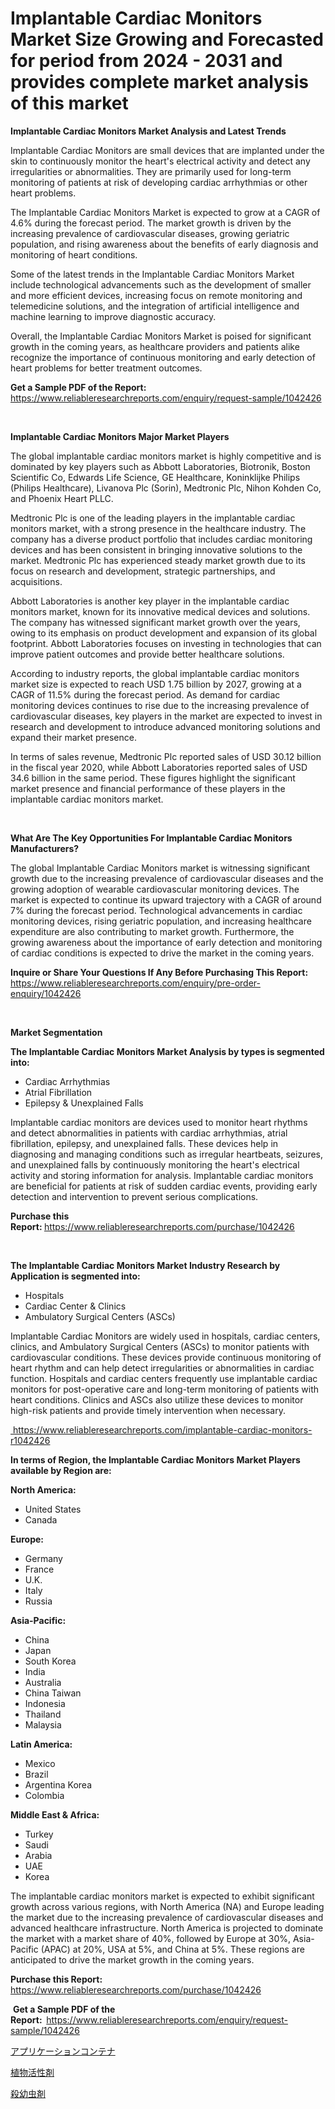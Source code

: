 <p><h1>Implantable Cardiac Monitors Market Size Growing and Forecasted for period from 2024 - 2031 and provides complete market analysis of this market</h1></p><p><strong>Implantable Cardiac Monitors Market Analysis and Latest Trends</strong></p>
<p><p>Implantable Cardiac Monitors are small devices that are implanted under the skin to continuously monitor the heart's electrical activity and detect any irregularities or abnormalities. They are primarily used for long-term monitoring of patients at risk of developing cardiac arrhythmias or other heart problems.</p><p>The Implantable Cardiac Monitors Market is expected to grow at a CAGR of 4.6% during the forecast period. The market growth is driven by the increasing prevalence of cardiovascular diseases, growing geriatric population, and rising awareness about the benefits of early diagnosis and monitoring of heart conditions.</p><p>Some of the latest trends in the Implantable Cardiac Monitors Market include technological advancements such as the development of smaller and more efficient devices, increasing focus on remote monitoring and telemedicine solutions, and the integration of artificial intelligence and machine learning to improve diagnostic accuracy.</p><p>Overall, the Implantable Cardiac Monitors Market is poised for significant growth in the coming years, as healthcare providers and patients alike recognize the importance of continuous monitoring and early detection of heart problems for better treatment outcomes.</p></p>
<p><strong>Get a Sample PDF of the Report:&nbsp;</strong> <a href="https://www.reliableresearchreports.com/enquiry/request-sample/1042426">https://www.reliableresearchreports.com/enquiry/request-sample/1042426</a></p>
<p>&nbsp;</p>
<p><strong>Implantable Cardiac Monitors Major Market Players</strong></p>
<p><p>The global implantable cardiac monitors market is highly competitive and is dominated by key players such as Abbott Laboratories, Biotronik, Boston Scientific Co, Edwards Life Science, GE Healthcare, Koninklijke Philips (Philips Healthcare), Livanova Plc (Sorin), Medtronic Plc, Nihon Kohden Co, and Phoenix Heart PLLC.</p><p>Medtronic Plc is one of the leading players in the implantable cardiac monitors market, with a strong presence in the healthcare industry. The company has a diverse product portfolio that includes cardiac monitoring devices and has been consistent in bringing innovative solutions to the market. Medtronic Plc has experienced steady market growth due to its focus on research and development, strategic partnerships, and acquisitions.</p><p>Abbott Laboratories is another key player in the implantable cardiac monitors market, known for its innovative medical devices and solutions. The company has witnessed significant market growth over the years, owing to its emphasis on product development and expansion of its global footprint. Abbott Laboratories focuses on investing in technologies that can improve patient outcomes and provide better healthcare solutions.</p><p>According to industry reports, the global implantable cardiac monitors market size is expected to reach USD 1.75 billion by 2027, growing at a CAGR of 11.5% during the forecast period. As demand for cardiac monitoring devices continues to rise due to the increasing prevalence of cardiovascular diseases, key players in the market are expected to invest in research and development to introduce advanced monitoring solutions and expand their market presence.</p><p>In terms of sales revenue, Medtronic Plc reported sales of USD 30.12 billion in the fiscal year 2020, while Abbott Laboratories reported sales of USD 34.6 billion in the same period. These figures highlight the significant market presence and financial performance of these players in the implantable cardiac monitors market.</p></p>
<p>&nbsp;</p>
<p><strong>What Are The Key Opportunities For Implantable Cardiac Monitors Manufacturers?</strong></p>
<p><p>The global Implantable Cardiac Monitors market is witnessing significant growth due to the increasing prevalence of cardiovascular diseases and the growing adoption of wearable cardiovascular monitoring devices. The market is expected to continue its upward trajectory with a CAGR of around 7% during the forecast period. Technological advancements in cardiac monitoring devices, rising geriatric population, and increasing healthcare expenditure are also contributing to market growth. Furthermore, the growing awareness about the importance of early detection and monitoring of cardiac conditions is expected to drive the market in the coming years.</p></p>
<p><strong>Inquire or Share Your Questions If Any Before Purchasing This Report:</strong> <a href="https://www.reliableresearchreports.com/enquiry/pre-order-enquiry/1042426">https://www.reliableresearchreports.com/enquiry/pre-order-enquiry/1042426</a></p>
<p>&nbsp;</p>
<p><strong>Market Segmentation</strong></p>
<p><strong>The Implantable Cardiac Monitors Market Analysis by types is segmented into:</strong></p>
<p><ul><li>Cardiac Arrhythmias</li><li>Atrial Fibrillation</li><li>Epilepsy & Unexplained Falls</li></ul></p>
<p><p>Implantable cardiac monitors are devices used to monitor heart rhythms and detect abnormalities in patients with cardiac arrhythmias, atrial fibrillation, epilepsy, and unexplained falls. These devices help in diagnosing and managing conditions such as irregular heartbeats, seizures, and unexplained falls by continuously monitoring the heart's electrical activity and storing information for analysis. Implantable cardiac monitors are beneficial for patients at risk of sudden cardiac events, providing early detection and intervention to prevent serious complications.</p></p>
<p><strong>Purchase this Report:&nbsp;</strong><a href="https://www.reliableresearchreports.com/purchase/1042426">https://www.reliableresearchreports.com/purchase/1042426</a></p>
<p>&nbsp;</p>
<p><strong>The Implantable Cardiac Monitors Market Industry Research by Application is segmented into:</strong></p>
<p><ul><li>Hospitals</li><li>Cardiac Center & Clinics</li><li>Ambulatory Surgical Centers (ASCs)</li></ul></p>
<p><p>Implantable Cardiac Monitors are widely used in hospitals, cardiac centers, clinics, and Ambulatory Surgical Centers (ASCs) to monitor patients with cardiovascular conditions. These devices provide continuous monitoring of heart rhythm and can help detect irregularities or abnormalities in cardiac function. Hospitals and cardiac centers frequently use implantable cardiac monitors for post-operative care and long-term monitoring of patients with heart conditions. Clinics and ASCs also utilize these devices to monitor high-risk patients and provide timely intervention when necessary.</p></p>
<p><a href="https://www.reliableresearchreports.com/implantable-cardiac-monitors-r1042426">&nbsp;https://www.reliableresearchreports.com/implantable-cardiac-monitors-r1042426</a></p>
<p><strong>In terms of Region, the Implantable Cardiac Monitors Market Players available by Region are:</strong></p>
<p>
    <p> <strong> North America: </strong>
        <ul>
            <li>United States</li>
            <li>Canada</li>
        </ul>
        </p> 
    <p> <strong> Europe: </strong>
        <ul>
            <li>Germany</li>
            <li>France</li>
            <li>U.K.</li>
            <li>Italy</li>
            <li>Russia</li>
        </ul>
        </p> 
    <p> <strong> Asia-Pacific: </strong>
        <ul>
            <li>China</li>
            <li>Japan</li>
            <li>South Korea</li>
            <li>India</li>
            <li>Australia</li>
            <li>China Taiwan</li>
            <li>Indonesia</li>
            <li>Thailand</li>
            <li>Malaysia</li>
        </ul>
        </p> 
    <p> <strong> Latin America: </strong>
        <ul>
            <li>Mexico</li>
            <li>Brazil</li>
            <li>Argentina Korea</li>
            <li>Colombia</li>
        </ul>
        </p> 
    <p> <strong> Middle East & Africa: </strong>
        <ul>
            <li>Turkey</li>
            <li>Saudi</li>
            <li>Arabia</li>
            <li>UAE</li>
            <li>Korea</li>
        </ul>
    </p>
    </p>
<p><p>The implantable cardiac monitors market is expected to exhibit significant growth across various regions, with North America (NA) and Europe leading the market due to the increasing prevalence of cardiovascular diseases and advanced healthcare infrastructure. North America is projected to dominate the market with a market share of 40%, followed by Europe at 30%, Asia-Pacific (APAC) at 20%, USA at 5%, and China at 5%. These regions are anticipated to drive the market growth in the coming years.</p></p>
<p><strong>Purchase this Report: </strong><a href="https://www.reliableresearchreports.com/purchase/1042426">https://www.reliableresearchreports.com/purchase/1042426</a></p>
<p>&nbsp;<strong>Get a Sample PDF of the Report:&nbsp;&nbsp;</strong><a href="https://www.reliableresearchreports.com/enquiry/request-sample/1042426">https://www.reliableresearchreports.com/enquiry/request-sample/1042426</a></p>
<p><strong></strong></p>
<p><p><a href="https://github.com/DwightHuels1/Market-Research-Report-List-1/blob/main/780701647484.md">アプリケーションコンテナ</a></p><p><a href="https://github.com/tanyaali3/Market-Research-Report-List-1/blob/main/631567547483.md">植物活性剤</a></p><p><a href="https://github.com/avwofrml53535/Market-Research-Report-List-2/blob/main/341506847485.md">殺幼虫剤</a></p></p>